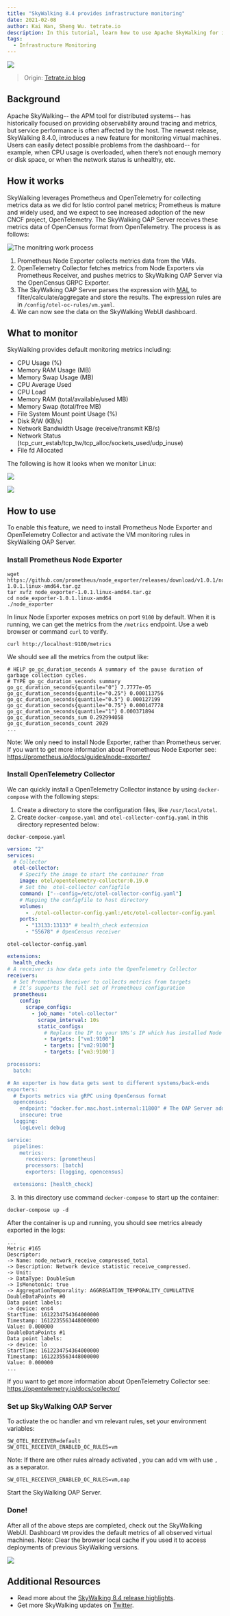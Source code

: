 ```yaml
---
title: "SkyWalking 8.4 provides infrastructure monitoring"
date: 2021-02-08
author: Kai Wan, Sheng Wu. tetrate.io
description: In this tutorial, learn how to use Apache SkyWalking for infrastructure monitoring
tags:
  - Infrastructure Monitoring
---
```


![](apache-skywalking.jpeg)

> Origin: [Tetrate.io blog](https://www.tetrate.io/blog/skywalking-8-4-provides-infrastucture-monitoring-for-vms/)

## Background

Apache SkyWalking-- the APM tool for distributed systems-- has historically focused on providing observability around tracing and metrics, but service performance is often affected by the host. The newest release, SkyWalking 8.4.0, introduces a new feature for monitoring virtual machines. Users can easily detect possible problems from the dashboard-- for example, when CPU usage is overloaded, when there’s not enough memory or disk space, or when the network status is unhealthy, etc.

## How it works

SkyWalking leverages Prometheus and OpenTelemetry for collecting metrics data as we did for Istio control panel metrics; Prometheus is mature and widely used, and we expect to see increased adoption of the new CNCF project, OpenTelemetry. The SkyWalking OAP Server receives these metrics data of OpenCensus format from OpenTelemetry. The process is as follows:

![The monitring work process](how-it-works.png)

1. Prometheus Node Exporter collects metrics data from the VMs.
2. OpenTelemetry Collector fetches metrics from Node Exporters via Prometheus Receiver, and pushes metrics to SkyWalking OAP Server via the OpenCensus GRPC Exporter.
3. The SkyWalking OAP Server parses the expression with [MAL](https://github.com/apache/skywalking/blob/master/docs/en/concepts-and-designs/mal.md) to filter/calculate/aggregate and store the results. The expression rules are in `/config/otel-oc-rules/vm.yaml`.
4. We can now see the data on the SkyWalking WebUI dashboard.

## What to monitor

SkyWalking provides default monitoring metrics including:

- CPU Usage (%)
- Memory RAM Usage (MB)
- Memory Swap Usage (MB)
- CPU Average Used
- CPU Load
- Memory RAM (total/available/used MB)
- Memory Swap (total/free MB)
- File System Mount point Usage (%)
- Disk R/W (KB/s)
- Network Bandwidth Usage (receive/transmit KB/s)
- Network Status (tcp_curr_estab/tcp_tw/tcp_alloc/sockets_used/udp_inuse)
- File fd Allocated

The following is how it looks when we monitor Linux:

![](monitoring-screen-shot1.png)

![](monitoring-screen-shot2.png)

## How to use

To enable this feature, we need to install Prometheus Node Exporter and OpenTelemetry Collector and activate the VM monitoring rules in SkyWalking OAP Server.

### Install Prometheus Node Exporter

```shell
wget https://github.com/prometheus/node_exporter/releases/download/v1.0.1/node_exporter-1.0.1.linux-amd64.tar.gz
tar xvfz node_exporter-1.0.1.linux-amd64.tar.gz
cd node_exporter-1.0.1.linux-amd64
./node_exporter
```

In linux Node Exporter exposes metrics on port `9100` by default. When it is running, we can get the metrics from the `/metrics` endpoint. Use a web browser or command `curl` to verify.

```shell
curl http://localhost:9100/metrics
```

We should see all the metrics from the output like:

```shell
# HELP go_gc_duration_seconds A summary of the pause duration of garbage collection cycles.
# TYPE go_gc_duration_seconds summary
go_gc_duration_seconds{quantile="0"} 7.7777e-05
go_gc_duration_seconds{quantile="0.25"} 0.000113756
go_gc_duration_seconds{quantile="0.5"} 0.000127199
go_gc_duration_seconds{quantile="0.75"} 0.000147778
go_gc_duration_seconds{quantile="1"} 0.000371894
go_gc_duration_seconds_sum 0.292994058
go_gc_duration_seconds_count 2029
...
```

Note: We only need to install Node Exporter, rather than Prometheus server.
If you want to get more information about Prometheus Node Exporter see: https://prometheus.io/docs/guides/node-exporter/

### Install OpenTelemetry Collector

We can quickly install a OpenTelemetry Collector instance by using `docker-compose` with the following steps:

1. Create a directory to store the configuration files, like `/usr/local/otel`.
2. Create `docker-compose.yaml` and `otel-collector-config.yaml` in this directory represented below:

`docker-compose.yaml`

```yaml
version: "2"
services:
  # Collector
  otel-collector:
    # Specify the image to start the container from
    image: otel/opentelemetry-collector:0.19.0
    # Set the  otel-collector configfile
    command: ["--config=/etc/otel-collector-config.yaml"]
    # Mapping the configfile to host directory
    volumes:
      - ./otel-collector-config.yaml:/etc/otel-collector-config.yaml
    ports:
      - "13133:13133" # health_check extension
      - "55678" # OpenCensus receiver
```

`otel-collector-config.yaml`

```yaml
extensions:
  health_check:
# A receiver is how data gets into the OpenTelemetry Collector
receivers:
  # Set Prometheus Receiver to collects metrics from targets
  # It’s supports the full set of Prometheus configuration
  prometheus:
    config:
      scrape_configs:
        - job_name: "otel-collector"
          scrape_interval: 10s
          static_configs:
            # Replace the IP to your VMs‘s IP which has installed Node Exporter
            - targets: ["vm1:9100"]
            - targets: ["vm2:9100"]
            - targets: [‘vm3:9100']

processors:
  batch:

# An exporter is how data gets sent to different systems/back-ends
exporters:
  # Exports metrics via gRPC using OpenCensus format
  opencensus:
    endpoint: "docker.for.mac.host.internal:11800" # The OAP Server address
    insecure: true
  logging:
    logLevel: debug

service:
  pipelines:
    metrics:
      receivers: [prometheus]
      processors: [batch]
      exporters: [logging, opencensus]

  extensions: [health_check]
```

3. In this directory use command `docker-compose` to start up the container:

```shell
docker-compose up -d
```

After the container is up and running, you should see metrics already exported in the logs:

```shell
...
Metric #165
Descriptor:
-> Name: node_network_receive_compressed_total
-> Description: Network device statistic receive_compressed.
-> Unit:
-> DataType: DoubleSum
-> IsMonotonic: true
-> AggregationTemporality: AGGREGATION_TEMPORALITY_CUMULATIVE
DoubleDataPoints #0
Data point labels:
-> device: ens4
StartTime: 1612234754364000000
Timestamp: 1612235563448000000
Value: 0.000000
DoubleDataPoints #1
Data point labels:
-> device: lo
StartTime: 1612234754364000000
Timestamp: 1612235563448000000
Value: 0.000000
...
```

If you want to get more information about OpenTelemetry Collector see: https://opentelemetry.io/docs/collector/

### Set up SkyWalking OAP Server

To activate the oc handler and vm relevant rules, set your environment variables:

```
SW_OTEL_RECEIVER=default
SW_OTEL_RECEIVER_ENABLED_OC_RULES=vm
```

Note: If there are other rules already activated , you can add vm with use `,` as a separator.

```
SW_OTEL_RECEIVER_ENABLED_OC_RULES=vm,oap
```

Start the SkyWalking OAP Server.

### Done!

After all of the above steps are completed, check out the SkyWalking WebUI. Dashboard `VM` provides the default metrics of all observed virtual machines.
Note: Clear the browser local cache if you used it to access deployments of previous SkyWalking versions.

![](monitoring-screen-shot3.png)

## Additional Resources

- Read more about the [SkyWalking 8.4 release highlights](https://github.com/apache/skywalking/blob/v8.4.0/changes/changes-8.4.0.md).
- Get more SkyWalking updates on [Twitter](https://twitter.com/ASFSkyWalking).
